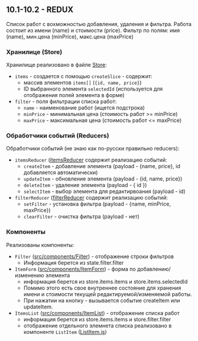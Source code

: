 ## 10.1-10.2 - REDUX

Список работ с вохможностью добавления, удаления и фильтра.
Работа состоит из имени (name) и стоимости (price).
Фильтр по полям: имя (name), мин.цена (minPrice), макс.цена (maxPrice)


### Хранилице (Store)
Хранилище реализовано в файле [Store](src/store/index.js):
* `items` - создается с помощью `createSlice` - содержит:
  * массив элементов `items[]` (`{id, name, price}`)
  * ID выбранного элемента `selectedId` (используется для отображения полей элемента в форме)
* `filter` - поля фильтрации списка работ:
  * `name` - наименование работ (ищется подстрока)
  * `minPrice` - минимальная цена (стоимость работ >= minPrice)
  * `maxPrice` - максимальная цена (стоимость работ <= maxPrice)

### Обработчики событий (Reducers)
Обработчики событий (не знаю как по-русски правильно reducers):
* `itemsReducer` ([itemsReducer](src/store/itemsReducer.js) содержит реализацию событий:
  * `createItem` - добавление элемента (payload - {name, price}, id добавляется автоматически)
  * `updateItem` - обновление элемента (payload - {id, name, price})
  * `deleteItem` - удаление элемента (payload - { id })
  * `selectItem` - выбор элемента для редактирвоания (payload - id)
* `filterReducer` ([filterReducer](src/store/filterReducer.js) содержит реализацию событий:
  * `setFilter` - установка фильтра (payload - {name, minPrice, maxPrice})
  * `clearFilter` - очистка фильтра (payload - нет)

### Компоненты
Реализованы компоненты:
* `Filter` ([src/components/Filter](src/components/Filter/index.js)) - отображение строки фильтров
  * Информация берется из state.filter.filter
* `ItemForm` ([src/components/ItemForm](src/components/ItemForm/index.js)) - форма по добавлению/изменению элемента
  * информация берется из store.items.items и store.items.selectedId
  * Помимо этого есть свое внутреннее состояние для хранения имени и стоимости текущей редактируемой/изменяемой работы. 
  * При нажатии на кнопку - вызывается событие createItem или updateItem.
* `ItemsList` ([src/components/ItemList](src/components/ItemsList)) - отображение списка работ
  * информация берется из store.items.items и store.filter.filter
  * отображение отдельного элемнета списка реализовано в компоненте `ListItem` ([ListItem.js](src/components/ItemsList/ListItem.js))
